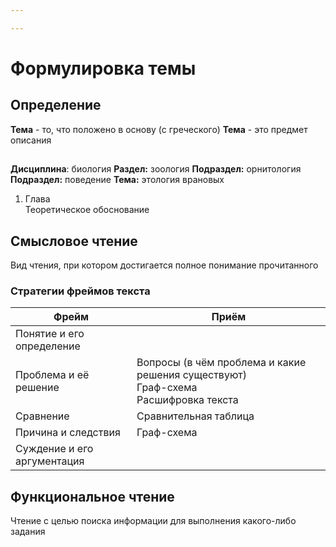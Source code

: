 ```yaml
---

---
```

# Формулировка темы

## Определение
**Тема** - то, что положено в основу (с греческого)
**Тема** - это предмет описания

## 
**Дисциплина**: биология
**Раздел:** зоология
**Подраздел:** орнитология
**Подраздел:** поведение
**Тема:** этология врановых

1. Глава<br>Теоретическое обоснование
## Смысловое чтение
Вид чтения, при котором достигается полное понимание прочитанного

### Стратегии фреймов текста
| Фрейм                       | Приём                                                                                   |
|-----------------------------|-----------------------------------------------------------------------------------------|
| Понятие и его определение   |                                                                                         |
| Проблема и её решение       | Вопросы (в чём проблема и какие решения существуют)<br>Граф-схема<br>Расшифровка текста |
| Сравнение                   | Сравнительная таблица                                                                   |
| Причина и следствия         | Граф-схема                                                                              |
| Суждение и его аргументация |


## Функциональное чтение
Чтение с целью поиска информации для выполнения какого-либо задания